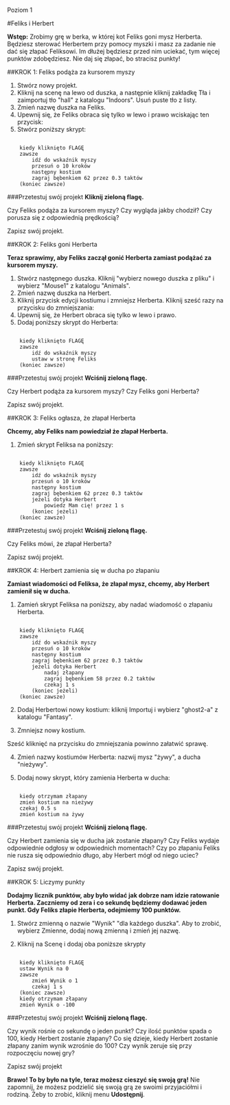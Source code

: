 Poziom 1

#Feliks i Herbert

__Wstęp:__
Zrobimy grę w berka, w której kot Feliks goni mysz Herberta. Będziesz sterować Herbertem przy pomocy myszki i masz za zadanie nie dać się złapać Feliksowi. Im dłużej będziesz przed nim uciekać, tym więcej punktów zdobędziesz. Nie daj się złapać, bo stracisz punkty!

##KROK 1: Feliks podąża za kursorem myszy

1. Stwórz nowy projekt.
2. Kliknij na scenę na lewo od duszka, a następnie kliknij zakładkę Tła i zaimportuj tło "hall" z katalogu "Indoors". Usuń puste tło z listy.
3. Zmień nazwę duszka na Feliks.
4. Upewnij się, że Feliks obraca się tylko w lewo i prawo wciskając ten przycisk:
5. Stwórz poniższy skrypt:

```scratch

	kiedy kliknięto FLAGĘ
	zawsze
		idź do wskaźnik myszy
		przesuń o 10 kroków
		następny kostium
		zagraj bębenkiem 62 przez 0.3 taktów
	(koniec zawsze)
```

###Przetestuj swój projekt
__Kliknij zieloną flagę.__

Czy Feliks podąża za kursorem myszy? Czy wygląda jakby chodził? Czy porusza się z odpowiednią prędkością?

Zapisz swój projekt.

##KROK 2: Feliks goni Herberta

__Teraz sprawimy, aby Feliks zaczął gonić Herberta zamiast podążać za kursorem myszy.__

1. Stwórz następnego duszka. Kliknij "wybierz nowego duszka z pliku" i wybierz "Mouse1" z katalogu "Animals".
2. Zmień nazwę duszka na Herbert.
3. Kliknij przycisk edycji kostiumu i zmniejsz Herberta.
Kliknij sześć razy na przycisku do zmniejszania:
4. Upewnij się, że Herbert obraca się tylko w lewo i prawo.
5. Dodaj poniższy skrypt do Herberta:

```scratch

	kiedy kliknięto FLAGĘ
	zawsze
		idź do wskaźnik myszy
		ustaw w stronę Feliks
	(koniec zawsze)
```

###Przetestuj swój projekt
__Wciśnij zieloną flagę.__

Czy Herbert podąża za kursorem myszy? Czy Feliks goni Herberta?

Zapisz swój projekt.

##KROK 3: Feliks ogłasza, że złapał Herberta

__Chcemy, aby Feliks nam powiedział że złapał Herberta.__

1. Zmień skrypt Feliksa na poniższy:

```scratch

	kiedy kliknięto FLAGĘ
	zawsze
		idź do wskaźnik myszy
		przesuń o 10 kroków
		następny kostium
		zagraj bębenkiem 62 przez 0.3 taktów
		jeżeli dotyka Herbert
			powiedz Mam cię! przez 1 s
		(koniec jeżeli)
	(koniec zawsze)
```

###Przetestuj swój projekt
__Wciśnij zieloną flagę.__

Czy Feliks mówi, że złapał Herberta?

Zapisz swój projekt.

##KROK 4: Herbert zamienia się w ducha po złapaniu

__Zamiast wiadomości od Feliksa, że złapał mysz, chcemy, aby Herbert zamienił się w ducha.__

1. Zamień skrypt Feliksa na poniższy, aby nadać wiadomość o złapaniu Herberta.

```scratch

	kiedy kliknięto FLAGĘ
	zawsze
		idź do wskaźnik myszy
		przesuń o 10 kroków
		następny kostium
		zagraj bębenkiem 62 przez 0.3 taktów
		jeżeli dotyka Herbert
			nadaj złapany
			zagraj bębenkiem 58 przez 0.2 taktów
			czekaj 1 s
		(koniec jeżeli)
	(koniec zawsze)
```

2. Dodaj Herbertowi nowy kostium: kliknij Importuj i wybierz "ghost2-a" z katalogu "Fantasy".

3. Zmniejsz nowy kostium.

Sześć kliknięć na przycisku do zmniejszania powinno załatwić sprawę.

4. Zmień nazwy kostiumów Herberta: nazwij mysz "żywy", a ducha "nieżywy".

5. Dodaj nowy skrypt, który zamienia Herberta w ducha:

```scratch

	kiedy otrzymam złapany
	zmień kostium na nieżywy
	czekaj 0.5 s
	zmień kostium na żywy
```

###Przetestuj swój projekt
__Wciśnij zieloną flagę.__

Czy Herbert zamienia się w ducha jak zostanie złapany?
Czy Feliks wydaje odpowiednie odgłosy w odpowiednich momentach?
Czy po złapaniu Feliks nie rusza się odpowiednio długo, aby Herbert mógł od niego uciec?

Zapisz swój projekt.

##KROK 5: Liczymy punkty

__Dodajmy licznik punktów, aby było widać jak dobrze nam idzie ratowanie Herberta.
Zaczniemy od zera i co sekundę będziemy dodawać jeden punkt. Gdy Feliks złapie Herberta, odejmiemy 100 punktów.__

1. Stwórz zmienną o nazwie "Wynik" "dla każdego duszka". Aby to zrobić, wybierz Zmienne, dodaj nową zmienną i zmień jej nazwę.

2. Kliknij na Scenę i dodaj oba poniższe skrypty

```scratch

	kiedy kliknięto FLAGĘ
	ustaw Wynik na 0
	zawsze
		zmień Wynik o 1
		czekaj 1 s
	(koniec zawsze)
	kiedy otrzymam złapany
	zmień Wynik o -100
```

###Przetestuj swój projekt
__Wciśnij zieloną flagę.__

Czy wynik rośnie co sekundę o jeden punkt?
Czy ilość punktów spada o 100, kiedy Herbert zostanie złapany?
Co się dzieje, kiedy Herbert zostanie złapany zanim wynik wzrośnie do 100? Czy wynik zeruje się przy rozpoczęciu nowej gry?

Zapisz swój projekt

__Brawo! To by było na tyle, teraz możesz cieszyć się swoją grą!__
Nie zapomnij, że możesz podzielić się swoją grą ze swoimi przyjaciółmi i rodziną. Żeby to zrobić, kliknij menu __Udostępnij__.
